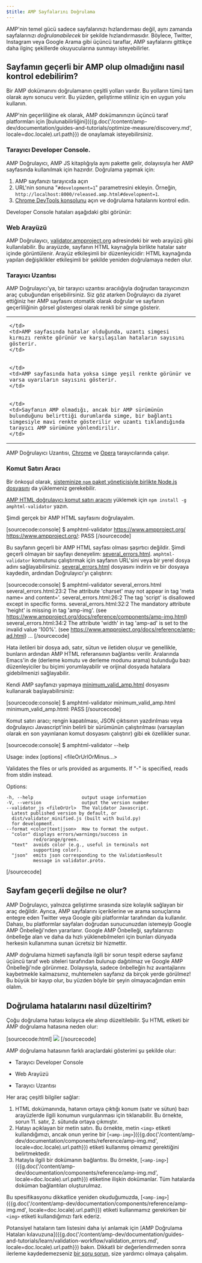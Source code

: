 ```yaml
---
$title: AMP Sayfalarını Doğrulama
---
```


AMP'nin temel gücü sadece sayfalarınızı hızlandırması değil, aynı zamanda sayfalarınızı *doğrulanabilecek* bir şekilde hızlandırmasıdır. Böylece, Twitter, Instagram veya Google Arama gibi üçüncü taraflar, AMP sayfalarını gittikçe daha ilginç şekillerde okuyucularına sunmayı isteyebilirler.

## Sayfamın geçerli bir AMP olup olmadığını nasıl kontrol edebilirim?

Bir AMP dokümanını doğrulamanın çeşitli yolları vardır. Bu yolların tümü tam olarak aynı sonucu verir. Bu yüzden, geliştirme stiliniz için en uygun yolu kullanın.

AMP'nin geçerliliğine ek olarak, AMP dokümanınızın üçüncü taraf platformları için [bulunabilirliğini]({{g.doc('/content/amp-dev/documentation/guides-and-tutorials/optimize-measure/discovery.md', locale=doc.locale).url.path}}) de onaylamak isteyebilirsiniz.

### Tarayıcı Developer Console.

AMP Doğrulayıcı, AMP JS kitaplığıyla aynı pakette gelir, dolayısıyla her AMP sayfasında kullanılmak için hazırdır. Doğrulama yapmak için:

1. AMP sayfanızı tarayıcıda açın
1. URL'nin sonuna "`#development=1`" parametresini ekleyin. Örneğin, `http://localhost:8000/released.amp.html#development=1`.
1. [Chrome DevTools konsolunu](https://developers.google.com/web/tools/chrome-devtools/debug/console/) açın ve doğrulama hatalarını kontrol edin.

Developer Console hataları aşağıdaki gibi görünür:

<amp-img src="/static/img/docs/validator_errors.png" width="713" height="243" alt="Chrome Developer Console&#39;daki AMP Doğrulayıcı hatalarının ekran görüntüsü" layout="responsive"></amp-img>

### Web Arayüzü

AMP Doğrulayıcı, [validator.ampproject.org](https://validator.ampproject.org/) adresindeki bir web arayüzü gibi kullanılabilir. Bu arayüzde, sayfanın HTML kaynağıyla birlikte hatalar satır içinde görüntülenir.
Arayüz etkileşimli bir düzenleyicidir: HTML kaynağında yapılan değişiklikler etkileşimli  bir şekilde yeniden doğrulamaya neden olur.

<amp-img src="/static/img/docs/validator_web_ui.png" width="660" height="507" alt="Hata örneklerinin bulunduğu validator.ampproject.org web sitesinin ekran görüntüsü." layout="responsive"></amp-img>

### Tarayıcı Uzantısı

AMP Doğrulayıcı'ya, bir tarayıcı uzantısı aracılığıyla doğrudan tarayıcınızın araç çubuğundan erişebilirsiniz. Siz göz atarken Doğrulayıcı da ziyaret ettiğiniz her AMP sayfasını otomatik olarak doğrular ve sayfanın geçerliliğinin görsel göstergesi olarak renkli bir simge gösterir.

<table>
  <tr>
    <td>
      <amp-img src="/static/img/docs/validator_icon_invalid.png" width="20" height="20" alt="Geçersiz AMP dokümanını belirten kırmızı AMP simgesi." layout="fixed"></amp-img>

    </td>
    <td>AMP sayfasında hatalar olduğunda, uzantı simgesi kırmızı renkte görünür ve karşılaşılan hataların sayısını gösterir.
    </td>
  </tr>
  <tr>
    <td>
      <amp-img src="/static/img/docs/validator_icon_valid.png" width="20" height="20" alt="Geçerli AMP dokümanını belirten yeşil AMP simgesi." layout="fixed"></amp-img>

    </td>
    <td>AMP sayfasında hata yoksa simge yeşil renkte görünür ve varsa uyarıların sayısını gösterir.
    </td>
  </tr>
  <tr>
    <td>
      <amp-img src="/static/img/docs/validator_icon_link.png" width="20" height="20" alt="Tıklandığında AMP HTML varyantını belirten mavi AMP simgesi." layout="fixed"></amp-img>

    </td>
    <td>Sayfanın AMP olmadığı, ancak bir AMP sürümünün bulunduğunu belirttiği durumlarda simge, bir bağlantı simgesiyle mavi renkte gösterilir ve uzantı tıklandığında tarayıcı AMP sürümüne yönlendirilir.
    </td>
  </tr>
</table>

AMP Doğrulayıcı Uzantısı, [Chrome](https://chrome.google.com/webstore/detail/amp-validator/nmoffdblmcmgeicmolmhobpoocbbmknc) ve [Opera](https://addons.opera.com/en-gb/extensions/details/amp-validator/) tarayıcılarında çalışır.

### Komut Satırı Aracı

Bir önkoşul olarak, [sisteminize `npm` paket yöneticisiyle birlikte Node.js dosyasını](https://docs.npmjs.com/getting-started/installing-node) da yüklemeniz gerekebilir.

[AMP HTML doğrulayıcı komut satırı aracını](https://www.npmjs.com/package/amphtml-validator) yüklemek için `npm install -g amphtml-validator` yazın.

Şimdi gerçek bir AMP HTML sayfasını doğrulayalım.

[sourcecode:console]
$ amphtml-validator https://www.ampproject.org/
https://www.ampproject.org/: PASS
[/sourcecode]

Bu sayfanın geçerli bir AMP HTML sayfası olması şaşırtıcı değildir. Şimdi geçerli olmayan bir sayfayı deneyelim:
[several_errors.html](https://raw.githubusercontent.com/ampproject/amphtml/master/validator/testdata/feature_tests/several_errors.html). `amphtml-validator` komutunu çalıştırmak için sayfanın URL'sini veya bir yerel dosya adını sağlayabilirsiniz. [several_errors.html](https://raw.githubusercontent.com/ampproject/amphtml/master/validator/testdata/feature_tests/several_errors.html) dosyasını indirin ve bir dosyaya kaydedin, ardından Doğrulayıcı'yı çalıştırın:

[sourcecode:console]
$ amphtml-validator several_errors.html
several_errors.html:23:2 The attribute 'charset' may not appear in tag 'meta name= and content='.
several_errors.html:26:2 The tag 'script' is disallowed except in specific forms.
several_errors.html:32:2 The mandatory attribute 'height' is missing in tag 'amp-img'. (see https://www.ampproject.org/docs/reference/components/amp-img.html)
several_errors.html:34:2 The attribute 'width' in tag 'amp-ad' is set to the invalid value '100%'. (see https://www.ampproject.org/docs/reference/amp-ad.html)
...
[/sourcecode]

Hata iletileri bir dosya adı, satır, sütun ve iletiden oluşur ve genellikle, bunların ardından AMP HTML referansının bağlantısı verilir. Aralarında Emacs'in de (derleme komutu ve derleme modunu arama) bulunduğu bazı düzenleyiciler bu biçimi yorumlayabilir ve orijinal dosyada hatalara gidebilmenizi sağlayabilir.

Kendi AMP sayfanızı yapmaya [minimum_valid_amp.html](https://raw.githubusercontent.com/ampproject/amphtml/master/validator/testdata/feature_tests/minimum_valid_amp.html) dosyasını kullanarak başlayabilirsiniz:

[sourcecode:console]
$ amphtml-validator minimum_valid_amp.html
minimum_valid_amp.html: PASS
[/sourcecode]

Komut satırı aracı; rengin kapatılması, JSON çıktısının yazdırılması veya doğrulayıcı Javascript'inin belirli bir sürümünün çalıştırılması (varsayılan olarak en son yayınlanan komut dosyasını çalıştırır) gibi ek özellikler sunar.

[sourcecode:console]
$ amphtml-validator --help

  Usage: index [options] <fileOrUrlOrMinus...>

  Validates the files or urls provided as arguments. If "-" is
  specified, reads from stdin instead.

  Options:

    -h, --help                  output usage information
    -V, --version               output the version number
    --validator_js <fileOrUrl>  The Validator Javascript.
      Latest published version by default, or
      dist/validator_minified.js (built with build.py)
      for development.
    --format <color|text|json>  How to format the output.
      "color" displays errors/warnings/success in
              red/orange/green.
      "text"  avoids color (e.g., useful in terminals not
              supporting color).
      "json"  emits json corresponding to the ValidationResult
              message in validator.proto.
[/sourcecode]

## Sayfam geçerli değilse ne olur?

AMP Doğrulayıcı, yalnızca geliştirme sırasında size kolaylık sağlayan bir araç değildir. Ayrıca, AMP sayfalarını içeriklerine ve arama sonuçlarına entegre eden Twitter veya Google gibi platformlar tarafından da kullanılır. Dahası, bu platformlar sayfaları doğrudan sunucunuzdan istemeyip Google AMP Önbelleği'nden yararlanır. Google AMP Önbelleği, sayfalarınızı önbelleğe alan ve daha da hızlı yüklenebilmeleri için bunları dünyada herkesin kullanımına sunan ücretsiz bir hizmettir.

AMP doğrulama hizmeti sayfanızla ilgili bir sorun tespit ederse sayfanız üçüncü taraf web siteleri tarafından bulunup dağıtılmaz ve Google AMP Önbelleği'nde görünmez. Dolayısıyla, sadece önbelleğin hız avantajlarını kaybetmekle kalmazsınız, muhtemelen sayfanız da birçok yerde görülmez! Bu büyük bir kayıp olur, bu yüzden böyle bir şeyin olmayacağından emin olalım.

## Doğrulama hatalarını nasıl düzeltirim?

Çoğu doğrulama hatası kolayca ele alınıp düzeltilebilir. Şu HTML etiketi bir AMP doğrulama hatasına neden olur:

[sourcecode:html]
<img src="cat.png">
[/sourcecode]

AMP doğrulama hatasının farklı araçlardaki gösterimi şu şekilde olur:

* Tarayıcı Developer Console
<amp-img alt="AMP hatası: &quot;img&quot; etiketi yalnızca &quot;noscript&quot; etiketinin bir alt öğesi olarak görünebilir.Şunu mu demek istediniz: &quot;amp-img&quot;?11. satır, 2. sütun" height="30" src="/static/img/docs/validator_console_imgerror.png" width="696" layout="responsive"></amp-img>

* Web Arayüzü
<amp-img alt="AMP hatası: &quot;img&quot; etiketi yalnızca &quot;noscript&quot; etiketinin bir alt öğesi olarak görünebilir.Şunu mu demek istediniz: &quot;amp-img&quot;?11. satır, 2. sütun" height="58" src="/static/img/docs/validator_webui_imgerror.png" width="676" layout="responsive"></amp-img>

* Tarayıcı Uzantısı
<amp-img alt="AMP hatası: &quot;img&quot; etiketi yalnızca &quot;noscript&quot; etiketinin bir alt öğesi olarak görünebilir.Şunu mu demek istediniz: &quot;amp-img&quot;?11. satır, 2. sütun" height="108" src="/static/img/docs/validator_extension_imgerror.png" width="724" layout="responsive"></amp-img>

Her araç çeşitli bilgiler sağlar:

1. HTML dokümanında, hatanın ortaya çıktığı konum (satır ve sütun) bazı arayüzlerde ilgili konumun vurgulanması için tıklanabilir. Bu örnekte, sorun 11. satır, 2. sütunda ortaya çıkmıştır.
1. Hatayı açıklayan bir metin satırı. Bu örnekte, metin `<img>` etiketi kullandığımızı, ancak onun yerine bir [`<amp-img>`]({{g.doc('/content/amp-dev/documentation/components/reference/amp-img.md', locale=doc.locale).url.path}}) etiketi kullanmış olmamız gerektiğini belirtmektedir.
1. Hatayla ilgili bir dokümanın bağlantısı. Bu örnekte, [`<amp-img>`]({{g.doc('/content/amp-dev/documentation/components/reference/amp-img.md', locale=doc.locale).url.path}}) etiketine ilişkin dokümanlar. Tüm hatalarda doküman bağlantıları oluşturulmaz.

Bu spesifikasyonu dikkatlice yeniden okuduğumuzda, [`<amp-img>`]({{g.doc('/content/amp-dev/documentation/components/reference/amp-img.md', locale=doc.locale).url.path}}) etiketi kullanmamız gerekirken bir `<img>` etiketi kullandığımızı fark ederiz.

Potansiyel hataların tam listesini daha iyi anlamak için [AMP Doğrulama Hataları kılavuzuna]({{g.doc('/content/amp-dev/documentation/guides-and-tutorials/learn/validation-workflow/validation_errors.md', locale=doc.locale).url.path}}) bakın.
Dikkatli bir değerlendirmeden sonra ilerleme kaydedemezseniz [bir soru sorun](http://stackoverflow.com/questions/tagged/amp-html), size yardımcı olmaya çalışalım.

